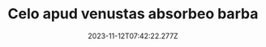 ---
title: "Celo apud venustas absorbeo barba"
date: 2023-11-12T07:42:22.277Z
permalink: "/celo-apud-venustas-absorbeo-barba/"
---